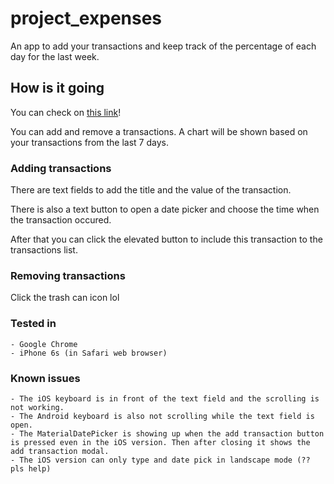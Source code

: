 # project_expenses

An app to add your transactions and keep track of the percentage of each day for the last week.

## How is it going

You can check on [this link](https://projectexpenses-59226.web.app)!

You can add and remove a transactions. A chart will be shown based on your transactions
from the last 7 days.

### Adding transactions

There are text fields to add the title and the value of the transaction.

There is also a text button to open a date picker and choose the time 
when the transaction occured.

After that you can click the elevated button to include this transaction
to the transactions list.

### Removing transactions

Click the trash can icon lol

### Tested in

    - Google Chrome
    - iPhone 6s (in Safari web browser)

### Known issues

    - The iOS keyboard is in front of the text field and the scrolling is not working.
    - The Android keyboard is also not scrolling while the text field is open.
    - The MaterialDatePicker is showing up when the add transaction button is pressed even in the iOS version. Then after closing it shows the add transaction modal.
    - The iOS version can only type and date pick in landscape mode (?? pls help)
